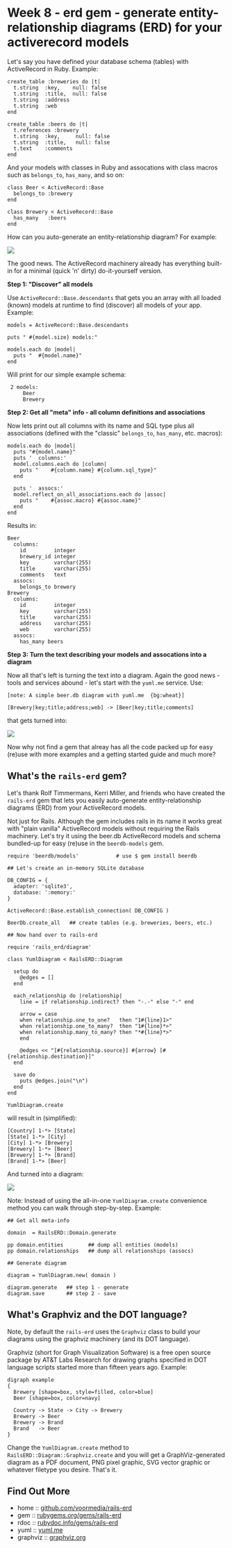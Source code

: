 # Week 8 - erd gem - generate entity-relationship diagrams (ERD) for your activerecord models


Let's say you have defined your database schema (tables) with ActiveRecord in Ruby.
Example:

~~~
create_table :breweries do |t|
  t.string  :key,    null: false
  t.string  :title,  null: false
  t.string  :address
  t.string  :web
end

create_table :beers do |t|
  t.references :brewery
  t.string  :key,     null: false
  t.string  :title,   null: false
  t.text    :comments
end
~~~

And your models with classes in Ruby and assocations with class macros such as
`belongs_to`, `has_many`, and so on:

~~~
class Beer < ActiveRecord::Base
  belongs_to :brewery
end

class Brewery < ActiveRecord::Base
  has_many   :beers
end
~~~

How can you auto-generate an entity-relationship diagram?  For example:

![](i/yuml-beer.png)


The good news. The ActiveRecord machinery already has everything built-in
for a minimal (quick 'n' dirty) do-it-yourself version.


**Step 1: "Discover" all models**

Use `ActiveRecord::Base.descendants` that
gets you an array with all loaded (known) models at runtime
to find (discover) all models of your app. Example:

~~~
models = ActiveRecord::Base.descendants

puts " #{model.size} models:"

models.each do |model|
  puts "  #{model.name}"
end
~~~

Will print for our simple example schema:

~~~
 2 models:
     Beer
     Brewery
~~~

**Step 2: Get all "meta" info - all column definitions and associations**

Now lets print out all columns with its name and SQL type
plus all associations (defined with the "classic" `belongs_to`, `has_many`, etc. macros):

~~~
models.each do |model|
  puts "#{model.name}"
  puts '  columns:'
  model.columns.each do |column|
    puts "    #{column.name} #{column.sql_type}"
  end

  puts '  assocs:'
  model.reflect_on_all_associations.each do |assoc|
    puts "    #{assoc.macro} #{assoc.name}"
  end
end
~~~

Results in:

~~~
Beer
  columns:
    id         integer
    brewery_id integer
    key        varchar(255)
    title      varchar(255)
    comments   text
  assocs:
    belongs_to brewery
Brewery
  columns:
    id         integer
    key        varchar(255)
    title      varchar(255)
    address    varchar(255)
    web        varchar(255)
  assocs:
    has_many beers
~~~

**Step 3: Turn the text describing your models and assocations into a diagram**

Now all that's left is turning the text into a diagram. Again the good news - tools and services
abound - let's start with the `yuml.me` service. Use:

~~~
[note: A simple beer.db diagram with yuml.me  {bg:wheat}]

[Brewery|key;title;address;web] -> [Beer|key;title;comments]
~~~

that gets turned into:

![](i/yuml-beer-i.png)

Now why not find a gem that alreay has all the code packed up for easy (re)use
with more examples and a getting started guide and much more?


## What's the `rails-erd` gem?

Let's thank Rolf Timmermans, Kerri Miller, and friends who have created the `rails-erd` gem that
lets you easily auto-generate
entity-relationship diagrams (ERD) from your ActiveRecord models.

Not just for Rails. Although the gem includes rails in its name
it works great with "plain vanilla" ActiveRecord models without
requiring the Rails machinery.
Let's try it using the beer.db ActiveRecord models and schema
bundled-up for easy (re)use in the `beerdb-models` gem.

~~~
require 'beerdb/models'            # use $ gem install beerdb

## Let's create an in-memory SQLite database

DB_CONFIG = {
  adapter: 'sqlite3',
  database: ':memory:'
}

ActiveRecord::Base.establish_connection( DB_CONFIG )

BeerDb.create_all   ## create tables (e.g. breweries, beers, etc.)

## Now hand over to rails-erd

require 'rails_erd/diagram'

class YumlDiagram < RailsERD::Diagram

  setup do
    @edges = []
  end

  each_relationship do |relationship|
    line = if relationship.indirect? then "-.-" else "-" end

    arrow = case
    when relationship.one_to_one?   then "1#{line}1>"
    when relationship.one_to_many?  then "1#{line}*>"
    when relationship.many_to_many? then "*#{line}*>"
    end

    @edges << "[#{relationship.source}] #{arrow} [#{relationship.destination}]"
  end

  save do
    puts @edges.join("\n")
  end
end

YumlDiagram.create
~~~

will result in (simplified):

~~~
[Country] 1-*> [State]
[State] 1-*> [City]
[City] 1-*> [Brewery]
[Brewery] 1-*> [Beer]
[Brewery] 1-*> [Brand]
[Brand] 1-*> [Beer]
~~~

And turned into a diagram:

![](i/yuml-beer-ii.png)


Note: Instead of using the all-in-one `YumlDiagram.create` convenience method
you can walk through step-by-step. Example:

~~~
## Get all meta-info

domain  = RailsERD::Domain.generate

pp domain.entities        ## dump all entities (models)
pp domain.relationships   ## dump all relationships (assocs)

## Generate diagram

diagram = YumlDiagram.new( domain )

diagram.generate   ## step 1 - generate
diagram.save       ## step 2 - save
~~~


## What's Graphviz and the DOT language?

Note, by default the `rails-erd` uses the `Graphviz` class
to build your diagrams using the graphviz machinery (and its DOT language).

Graphviz (short for Graph Visualization Software) is a free open source
package by AT&T Labs Research
for drawing graphs specified in DOT language scripts
started more than fifteen years ago. Example:

~~~
digraph example
{
  Brewery [shape=box, style=filled, color=blue]
  Beer [shape=box, color=navy]

  Country -> State -> City -> Brewery
  Brewery -> Beer
  Brewery -> Brand
  Brand   -> Beer
}
~~~

Change the `YumlDiagram.create` method to `RailsERD::Diagram::Graphviz.create`
and you will get a GraphViz-generated diagram as a PDF document, PNG pixel graphic,
SVG vector graphic or whatever filetype you desire. That's it.


## Find Out More

* home     :: [github.com/voormedia/rails-erd](https://github.com/voormedia/rails-erd)
* gem      :: [rubygems.org/gems/rails-erd](https://rubygems.org/gems/rails-erd)
* rdoc     :: [rubydoc.info/gems/rails-erd](http://rubydoc.info/gems/rails-erd)
* yuml     :: [yuml.me](http://yuml.me)
* graphviz :: [graphviz.org](http://graphviz.org)
